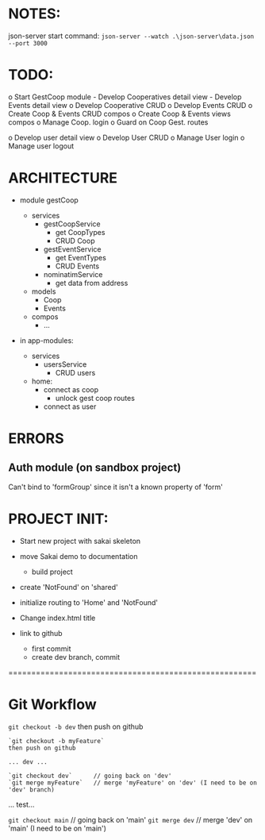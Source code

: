 # NOTES:
json-server start command:
`json-server --watch .\json-server\data.json --port 3000`


# TODO:
o Start GestCoop module
	- Develop Cooperatives detail view
	- Develop Events detail view
	o Develop Cooperative CRUD
	o Develop Events CRUD
o Create Coop & Events CRUD compos
o Create Coop & Events views compos 
o Manage Coop. login
	o Guard on Coop Gest. routes

o Develop user detail view
o Develop User CRUD
o Manage User login
o Manage user logout


# ARCHITECTURE
- module gestCoop
	- services
		- gestCoopService
			- get CoopTypes
			- CRUD Coop
		- gestEventService
			- get EventTypes
			- CRUD Events
		- nominatimService
			- get data from address
	- models
		- Coop
		- Events
	- compos
		- ...

- in app-modules:
	- services
		- usersService
			- CRUD users
	- home: 
		- connect as coop
			- unlock gest coop routes
		- connect as user


# ERRORS
## Auth module (on sandbox project)
Can't bind to 'formGroup' since it isn't a known property of 'form'


# PROJECT INIT: 
- Start new project with sakai skeleton
- move Sakai demo to documentation
	- build project
- create 'NotFound' on 'shared'
- initialize routing to 'Home' and 'NotFound'

- Change index.html title

- link to github
	- first commit
	- create dev branch, commit

======================================================

# Git Workflow
`git checkout -b dev`
then push on github

	`git checkout -b myFeature`
	then push on github

	... dev ...

	`git checkout dev`		// going back on 'dev'
	`git merge myFeature` 	// merge 'myFeature' on 'dev' (I need to be on 'dev' branch)

... test...

`git checkout main` 		// going back on 'main'
`git merge dev` 			// merge 'dev' on 'main' (I need to be on 'main')

